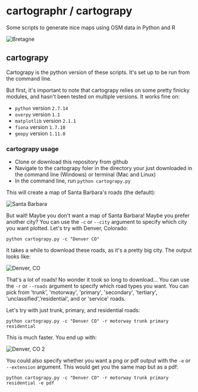 # cartographr / cartograpy

Some scripts to generate nice maps using OSM data in Python and R

![Bretagne][Bretagne]

[Bretagne]: https://github.com/sacul-git/cartographr/blob/master/cartograpy/example/Bretagne/output/bretagne.png "Bretagne"


## cartograpy

Cartograpy is the python version of these scripts. It's set up to be run from the command line.

But first, it's important to note that cartograpy relies on some pretty finicky modules, and hasn't been tested on multiple versions. It works fine on:

- `python` version `2.7.14`
- `overpy` version `1.1`
- `matplotlib` version `2.1.1`
- `fiona` version `1.7.10`
- `geopy` version `1.11.0`

### cartograpy usage

- Clone or download this repository from github
- Navigate to the cartograpy foler in the directory your just downloaded in the command line (Windows) or terminal (Mac and Linux)
- In the command line, run `python cartograpy.py`

This will create a map of Santa Barbara's roads (the default):

![Santa Barbara][Santa Barbara]

[Santa Barbara]: https://github.com/sacul-git/cartographr/blob/master/cartograpy/example/Santa%20Barbara_full.png "Santa Barbara"

But wait! Maybe you don't want a map of Santa Barbara! Maybe you prefer another city? You can use the `-c` or `--city` argument to specify which city you want plotted. Let's try with Denver, Colorado:

    python cartograpy.py -c "Denver CO"

It takes a while to download these roads, as it's a pretty big city. The output looks like:

![Denver, CO][Denver, CO]

[Denver, CO]: https://github.com/sacul-git/cartographr/blob/master/cartograpy/example/Denver%20CO_full.png "Denver, CO"
 
That's a lot of roads! No wonder it took so long to download... You can use the `-r` or `--roads` argument to specify which road types you want. You can pick from 'trunk', 'motorway', 'primary', 'secondary', 'tertiary', 'unclassified','residential', and or 'service' roads.

Let's try with just trunk, primary, and residential roads:

    python cartograpy.py -c "Denver CO" -r motorway trunk primary residential

This is much faster. You end up with:


![Denver, CO 2][Denver, CO 2]

[Denver, CO 2]: https://github.com/sacul-git/cartographr/blob/master/cartograpy/example/Denver%20CO_trunk_primary_residential.png "Denver, CO 2"

You could also specify whether you want a png or pdf output with the `-e` or `--extension` argument. This would get you the same map but as a pdf:


    python cartograpy.py -c "Denver CO" -r motorway trunk primary residential -e pdf


